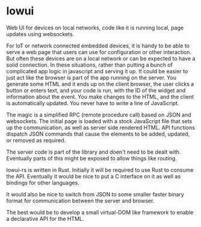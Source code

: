 # lowui
Web UI for devices on local networks, code like it is running local, page updates using websockets.

For IoT or network connected embedded devices, it is handy to be able to serve a web page that users can use for configuration
or other interaction. But often these devices are on a local network or can be expected to have a solid connection. In these
situations, rather than putting a bunch of complicated app logic in javascript and serving it up. It could be easier to just
act like the browser is part of the app running on the server. You generate some HTML and it ends up on the client browser,
the user clicks a button or enters text, and your code is run, with the ID of the widget and information about the event. You
make changes to the HTML, and the client is automatically updated. You never have to write a line of JavaScript.

The magic is a simplified RPC (remote procedure call) based on JSON and websockets. The initial page is loaded with a stock
JavaScript file that sets up the communication, as well as server side rendered HTML. API functions dispatch JSON commands
that cause the elements to be added, updated, or removed as required.

The server code is part of the library and doen't need to be dealt with. Eventually parts of this might be exposed to allow
things like routing.

lowui-rs is written in Rust. Initially it will be required to use Rust to consume the API. Eventually it would be nice to put
a C interface on it as well as bindings for other languages.

It would also be nice to switch from JSON to some smaller faster binary format for communication between the server and
browser.

The best would be to develop a small virtual-DOM like framework to enable a declarative API for the HTML.



